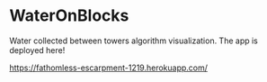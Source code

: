 # WaterOnBlocks

Water collected between towers algorithm visualization. The app is deployed here!

https://fathomless-escarpment-1219.herokuapp.com/